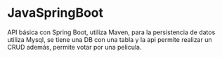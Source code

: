 # JavaSpringBoot
API básica con Spring Boot, utiliza Maven, para la persistencia de datos utiliza Mysql, se tiene una DB con una tabla y la api permite realizar un CRUD además, permite  votar por una pelicula. 
